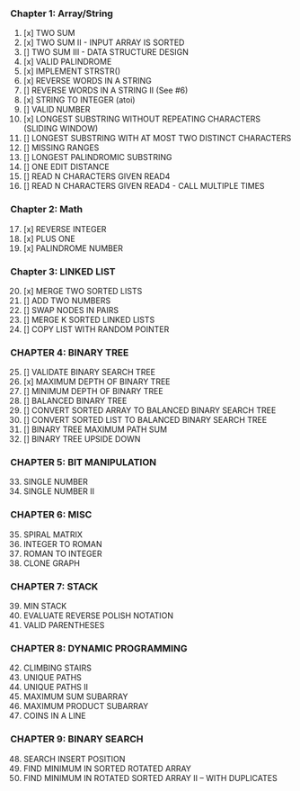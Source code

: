 ### Chapter 1: Array/String
1. [x] TWO SUM
2. [x] TWO SUM II - INPUT ARRAY IS SORTED
3. [] TWO SUM III - DATA STRUCTURE DESIGN
4. [x] VALID PALINDROME
5. [x] IMPLEMENT STRSTR()
6. [x] REVERSE WORDS IN A STRING
7. [] REVERSE WORDS IN A STRING II (See #6)
8. [x] STRING TO INTEGER (atoi)
9. [] VALID NUMBER
10. [x] LONGEST SUBSTRING WITHOUT REPEATING CHARACTERS (SLIDING WINDOW)
11. [] LONGEST SUBSTRING WITH AT MOST TWO DISTINCT CHARACTERS
12. [] MISSING RANGES
13. [] LONGEST PALINDROMIC SUBSTRING
14. [] ONE EDIT DISTANCE
15. [] READ N CHARACTERS GIVEN READ4
16. [] READ N CHARACTERS GIVEN READ4 - CALL MULTIPLE TIMES

### Chapter 2: Math
17. [x] REVERSE INTEGER
18. [x] PLUS ONE
19. [x] PALINDROME NUMBER

### Chapter 3: LINKED LIST
20. [x] MERGE TWO SORTED LISTS
21. [] ADD TWO NUMBERS
22. [] SWAP NODES IN PAIRS
23. [] MERGE K SORTED LINKED LISTS
24. [] COPY LIST WITH RANDOM POINTER 

### CHAPTER 4: BINARY TREE 
25. [] VALIDATE BINARY SEARCH TREE
26. [x] MAXIMUM DEPTH OF BINARY TREE 
27. [] MINIMUM DEPTH OF BINARY TREE 
28. [] BALANCED BINARY TREE 
29. [] CONVERT SORTED ARRAY TO BALANCED BINARY SEARCH TREE 
30. [] CONVERT SORTED LIST TO BALANCED BINARY SEARCH TREE
31. [] BINARY TREE MAXIMUM PATH SUM
32. [] BINARY TREE UPSIDE DOWN

### CHAPTER 5: BIT MANIPULATION 
33. SINGLE NUMBER
34. SINGLE NUMBER II

### CHAPTER 6: MISC
35. SPIRAL MATRIX
36. INTEGER TO ROMAN 
37. ROMAN TO INTEGER 
38. CLONE GRAPH 

### CHAPTER 7: STACK 

39. MIN STACK 
40. EVALUATE REVERSE POLISH NOTATION 
41. VALID PARENTHESES
 
### CHAPTER 8: DYNAMIC PROGRAMMING
42. CLIMBING STAIRS
43. UNIQUE PATHS
44. UNIQUE PATHS II 
45. MAXIMUM SUM SUBARRAY 
46. MAXIMUM PRODUCT SUBARRAY 
47. COINS IN A LINE

### CHAPTER 9: BINARY SEARCH
48. SEARCH INSERT POSITION 
49. FIND MINIMUM IN SORTED ROTATED ARRAY
50. FIND MINIMUM IN ROTATED SORTED ARRAY II – WITH DUPLICATES